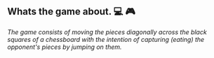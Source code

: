 ## Whats the game about. :computer: :video_game:
 *The game consists of moving the pieces diagonally across the black squares of a chessboard with the intention of capturing (eating) the opponent's pieces by jumping on them.* 